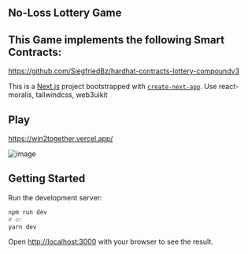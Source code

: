 ## No-Loss Lottery Game 
## This Game implements the following Smart Contracts: 
https://github.com/SiegfriedBz/hardhat-contracts-lottery-compoundv3

This is a [Next.js](https://nextjs.org/) project bootstrapped with [`create-next-app`](https://github.com/vercel/next.js/tree/canary/packages/create-next-app).
Use react-moralis, tailwindcss, web3uikit

## Play
https://win2together.vercel.app/

![image](https://user-images.githubusercontent.com/99029880/200171845-18a0ed71-eb2e-494f-ae12-7f46ad39fa11.png)



## Getting Started

Run the development server:

```bash
npm run dev
# or
yarn dev
```

Open [http://localhost:3000](http://localhost:3000) with your browser to see the result.


